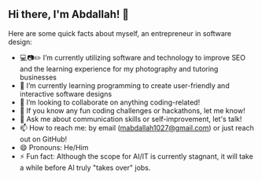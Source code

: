 ## Hi there, I'm Abdallah! 👋 

Here are some quick facts about myself, an entrepreneur in software design:

- 💻📷✏️ I’m currently utilizing software and technology to improve SEO and the learning experience for my photography and tutoring businesses   
- 🌱 I’m currently learning programming to create user-friendly and interactive software designs
- 👯 I’m looking to collaborate on anything coding-related!
- 🤔 If you know any fun coding challenges or hackathons, let me know!
- 💬 Ask me about communication skills or self-improvement, let's talk!
- 📫 How to reach me: by email (mabdallah1027@gmail.com) or just reach out on GitHub!
- 😄 Pronouns: He/Him
- ⚡ Fun fact: Although the scope for AI/IT is currently stagnant, it will take a while before AI truly "takes over" jobs.
